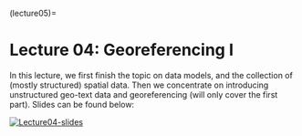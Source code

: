 (lecture05)= 
# Lecture 04: Georeferencing I 
<!-- TBA -->

In this lecture, we first finish the topic on data models, and the collection of (mostly structured) spatial data. Then we concentrate on introducing unstructured geo-text data and georeferencing (will only cover the first part). Slides can be found below:

[![Lecture04-slides](/lectures/l04-preface.png)](https://docs.google.com/presentation/d/1zdtqMBHT7j1d13z0hsfYpdu-bPlHUJlHdrVudBmUkZY/edit?usp=sharing)